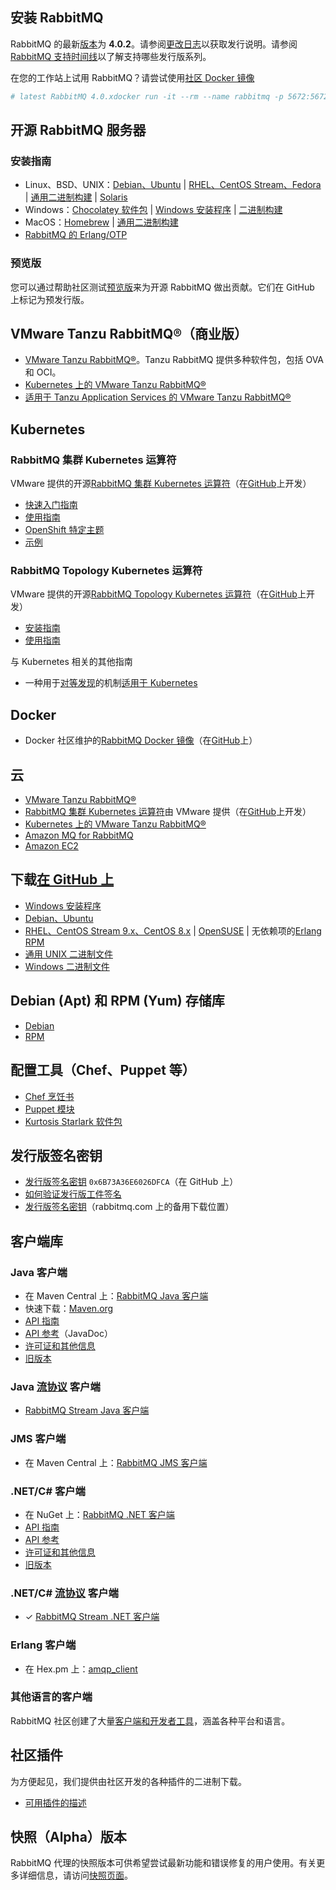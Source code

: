 ## 安装 RabbitMQ

RabbitMQ 的最新[版本](https://github.com/rabbitmq/rabbitmq-server/releases)为 **4.0.2**。请参阅[更改日志](https://rabbitmq.cn/release-information)以获取发行说明。请参阅[RabbitMQ 支持时间线](https://rabbitmq.cn/release-information)以了解支持哪些发行版系列。

在您的工作站上试用 RabbitMQ？请尝试使用[社区 Docker 镜像](https://hub.docker.com/_/rabbitmq/)

```bash
# latest RabbitMQ 4.0.xdocker run -it --rm --name rabbitmq -p 5672:5672 -p 15672:15672 rabbitmq:4.0-management
```

## 开源 RabbitMQ 服务器[](#open-source-rabbitmq-server "Open Source RabbitMQ Server 的直达链接")

### 安装指南[](#installation-guides "安装指南的直达链接")

+   Linux、BSD、UNIX：[Debian、Ubuntu](https://rabbitmq.cn/docs/install-debian) | [RHEL、CentOS Stream、Fedora](https://rabbitmq.cn/docs/install-rpm) | [通用二进制构建](https://rabbitmq.cn/docs/install-generic-unix) | [Solaris](https://rabbitmq.cn/docs/install-solaris)
+   Windows：[Chocolatey 软件包](https://community.chocolatey.org/packages/rabbitmq) | [Windows 安装程序](https://rabbitmq.cn/docs/install-windows) | [二进制构建](https://rabbitmq.cn/docs/install-windows-manual)
+   MacOS：[Homebrew](https://rabbitmq.cn/docs/install-homebrew) | [通用二进制构建](https://rabbitmq.cn/docs/install-generic-unix)
+   [RabbitMQ 的 Erlang/OTP](https://rabbitmq.cn/docs/which-erlang)

### 预览版[](#preview-releases "预览版的直达链接")

您可以通过帮助社区测试[预览版](https://github.com/rabbitmq/rabbitmq-server/releases)来为开源 RabbitMQ 做出贡献。它们在 GitHub 上标记为预发行版。

## VMware Tanzu RabbitMQ®（商业版）[](#vmware-tanzu-rabbitmq-commercial-editions "VMware Tanzu RabbitMQ®（商业版）的直达链接")

+   [VMware Tanzu RabbitMQ®](https://docs.vmware.com/en/VMware-RabbitMQ/index.html)。Tanzu RabbitMQ 提供多种软件包，包括 OVA 和 OCI。
+   [Kubernetes 上的 VMware Tanzu RabbitMQ®](https://docs.vmware.com/en/VMware-RabbitMQ-for-Kubernetes/index.html)
+   [适用于 Tanzu Application Services 的 VMware Tanzu RabbitMQ®](https://docs.vmware.com/en/VMware-RabbitMQ-for-Tanzu-Application-Service/index.html)

## Kubernetes[](#kubernetes "Kubernetes 的直达链接")

### RabbitMQ 集群 Kubernetes 运算符[](#rabbitmq-cluster-kubernetes-operator "RabbitMQ 集群 Kubernetes 运算符的直达链接")

VMware 提供的开源[RabbitMQ 集群 Kubernetes 运算符](https://rabbitmq.cn/kubernetes/operator/operator-overview)（在[GitHub](https://github.com/rabbitmq/cluster-operator)上开发）

+   [快速入门指南](https://rabbitmq.cn/kubernetes/operator/quickstart-operator)
+   [使用指南](https://rabbitmq.cn/kubernetes/operator/using-operator)
+   [OpenShift 特定主题](https://rabbitmq.cn/kubernetes/operator/using-on-openshift)
+   [示例](https://github.com/rabbitmq/cluster-operator/tree/main/docs/examples)

### RabbitMQ Topology Kubernetes 运算符[](#rabbitmq-topology-kubernetes-operator "RabbitMQ Topology Kubernetes 运算符的直达链接")

VMware 提供的开源[RabbitMQ Topology Kubernetes 运算符](https://rabbitmq.cn/kubernetes/operator/using-topology-operator)（在[GitHub](https://github.com/rabbitmq/messaging-topology-operator)上开发）

+   [安装指南](https://rabbitmq.cn/kubernetes/operator/install-topology-operator)
+   [使用指南](https://rabbitmq.cn/kubernetes/operator/using-topology-operator)

与 Kubernetes 相关的其他指南

+   一种用于[对等发现](https://rabbitmq.cn/docs/cluster-formation)的机制[适用于 Kubernetes](https://rabbitmq.cn/docs/cluster-formation#peer-discovery-k8s)

## Docker[](#docker "Docker 的直达链接")

+   Docker 社区维护的[RabbitMQ Docker 镜像](https://hub.docker.com/_/rabbitmq/)（在[GitHub](https://github.com/docker-library/rabbitmq/)上）

## 云[](#cloud "云的直达链接")

+   [VMware Tanzu RabbitMQ®](https://tanzu.vmware.com/rabbitmq)
+   [RabbitMQ 集群 Kubernetes 运算符](https://rabbitmq.cn/kubernetes/operator/install-operator)由 VMware 提供（在[GitHub](https://github.com/rabbitmq/cluster-operator)上开发）
+   [Kubernetes 上的 VMware Tanzu RabbitMQ®](https://docs.vmware.com/en/VMware-Tanzu-RabbitMQ-for-Kubernetes/3.13/tanzu-rabbitmq-kubernetes/installation.html)
+   [Amazon MQ for RabbitMQ](https://aws.amazon.com/amazon-mq/)
+   [Amazon EC2](https://rabbitmq.cn/docs/ec2)

## 下载[在 GitHub 上](https://github.com/rabbitmq/rabbitmq-server/releases)[](#downloads-on-github "downloads-on-github 的直达链接")

+   [Windows 安装程序](https://github.com/rabbitmq/rabbitmq-server/releases/download/v4.0.2/rabbitmq-server-4.0.2.exe)
+   [Debian、Ubuntu](https://github.com/rabbitmq/rabbitmq-server/releases/download/v4.0.2/rabbitmq-server_4.0.2-1_all.deb)
+   [RHEL、CentOS Stream 9.x、CentOS 8.x](https://github.com/rabbitmq/rabbitmq-server/releases/download/v4.0.2/rabbitmq-server-4.0.2-1.el8.noarch.rpm) | [OpenSUSE](https://github.com/rabbitmq/rabbitmq-server/releases/download/v4.0.2/rabbitmq-server-4.0.2-1.suse.noarch.rpm) | 无依赖项的[Erlang RPM](https://github.com/rabbitmq/erlang-rpm)
+   [通用 UNIX 二进制文件](https://github.com/rabbitmq/rabbitmq-server/releases/download/v4.0.2/rabbitmq-server-generic-unix-4.0.2.tar.xz)
+   [Windows 二进制文件](https://github.com/rabbitmq/rabbitmq-server/releases/download/v4.0.2/rabbitmq-server-windows-4.0.2.zip)

## Debian (Apt) 和 RPM (Yum) 存储库[](#debian-apt-and-rpm-yum-repositories "Debian (Apt) 和 RPM (Yum) 存储库的直达链接")

+   [Debian](https://rabbitmq.cn/docs/install-debian#apt-quick-start-cloudsmith)
+   [RPM](https://rabbitmq.cn/docs/install-rpm#cloudsmith)

## 配置工具（Chef、Puppet 等）[](#provisioning-tools-chef-puppet-etc "配置工具（Chef、Puppet 等）的直达链接")

+   [Chef 烹饪书](https://github.com/rabbitmq/chef-cookbook)
+   [Puppet 模块](https://github.com/puppetlabs/puppetlabs-rabbitmq)
+   [Kurtosis Starlark 软件包](https://github.com/kurtosis-tech/rabbitmq-package)

## 发行版签名密钥[](#release-signing-key "发行版签名密钥的直达链接")

+   [发行版签名密钥](https://github.com/rabbitmq/signing-keys/releases/download/3.0/rabbitmq-release-signing-key.asc) `0x6B73A36E6026DFCA`（在 GitHub 上）
+   [如何验证发行版工件签名](https://rabbitmq.cn/docs/signatures)
+   [发行版签名密钥](https://rabbitmq.cn/assets/files/rabbitmq-release-signing-key-24901c1305e0b467719d263a6b736713.asc)（rabbitmq.com 上的备用下载位置）

## 客户端库[](#client-libraries "客户端库的直达链接")

### Java 客户端[](#java-client "Java 客户端的直达链接")

+   在 Maven Central 上：[RabbitMQ Java 客户端](http://search.maven.org/#search%7Cgav%7C1%7Cg%3A%22com.rabbitmq%22%20AND%20a%3A%22amqp-client%22)
+   快速下载：[Maven.org](https://repo1.maven.org/maven2/com/rabbitmq/amqp-client/5.22.0/amqp-client-5.22.0.jar)
+   [API 指南](https://rabbitmq.cn/client-libraries/java-api-guide)
+   [API 参考](https://rabbitmq.github.io/rabbitmq-java-client/api/current/)（JavaDoc）
+   [许可证和其他信息](https://rabbitmq.cn/client-libraries/java-client)
+   [旧版本](https://repo1.maven.org/maven2/com/rabbitmq/amqp-client/)

### Java [流协议](https://rabbitmq.cn/docs/streams) 客户端[](#java-stream-protocol-client "java-stream-protocol-client 的直达链接")

+   [RabbitMQ Stream Java 客户端](https://github.com/rabbitmq/rabbitmq-stream-java-client)

### JMS 客户端[](#jms-client "JMS 客户端的直达链接")

+   在 Maven Central 上：[RabbitMQ JMS 客户端](http://search.maven.org/#search%7Cga%7C1%7Cg%3A%22com.rabbitmq.jms%22%20AND%20a%3A%22rabbitmq-jms%22)

### .NET/C# 客户端[](#netc-client ".NET/C# 客户端的直达链接")

+   在 NuGet 上：[RabbitMQ .NET 客户端](https://nuget.net.cn/packages/RabbitMQ.Client)
+   [API 指南](https://rabbitmq.cn/client-libraries/dotnet-api-guide)
+   [API 参考](https://rabbitmq.github.io/rabbitmq-dotnet-client/)
+   [许可证和其他信息](https://rabbitmq.cn/client-libraries/dotnet)
+   [旧版本](https://github.com/rabbitmq/rabbitmq-dotnet-client/releases)

### .NET/C# [流协议](https://rabbitmq.cn/docs/streams) 客户端[](#netc-stream-protocol-client "netc-stream-protocol-client 的直达链接")

+   ✓ [RabbitMQ Stream .NET 客户端](https://github.com/rabbitmq/rabbitmq-stream-dotnet-client)

### Erlang 客户端[](#erlang-client "Erlang 客户端的直达链接")

+   在 Hex.pm 上：[amqp\_client](https://hex.org.cn/packages/amqp_client)

### 其他语言的客户端[](#clients-for-other-languages "其他语言的客户端的直达链接")

RabbitMQ 社区创建了大量[客户端和开发者工具](https://rabbitmq.cn/client-libraries/devtools)，涵盖各种平台和语言。

## 社区插件[](#community-plugins "社区插件的直达链接")

为方便起见，我们提供由社区开发的各种插件的二进制下载。

+   [可用插件的描述](https://rabbitmq.cn/community-plugins)

## 快照（Alpha）版本[](#snapshot-alpha-builds "快照（Alpha）版本的直达链接")

RabbitMQ 代理的快照版本可供希望尝试最新功能和错误修复的用户使用。有关更多详细信息，请访问[快照页面](https://rabbitmq.cn/docs/snapshots)。